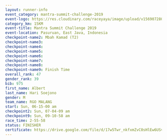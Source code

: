 ```yaml
---
layout: runner-info 
event_category: mantra-summit-challenge-2019 
event-logo: https://res.cloudinary.com/raceyaya/image/upload/v1569072809/logo/mantra-image_segrbx.jpg
category_km: 15KM 
event-title: Mantra Summit Challenge 2019 
event-location: Pasuruan, East Java, Indonesia 
checkpoint-name2: Mbah Kamad (T2) 
checkpoint-name3: 
checkpoint-name4: 
checkpoint-name5: 
checkpoint-name6: 
checkpoint-name7: 
checkpoint-name8: 
checkpoint-name9: Finish Time
overall_rank: 47
gender_rank: 39
bib: 975
first_name: Albert
last_name: Hari Soejono
gender: M
team_name: RGO MALANG
start: Sun, 06-15-00 am
checkpoint2: Sun, 07-04-09 am
checkpoint9: Sun, 09-10-58 am
race_time: 2-55-58
status: FINISHER
certificate: https://drive.google.com/file/d/17w5Twr_nkfxmZvC0sHlEw6USvnSanxbw/view?usp=sharing
---
```


